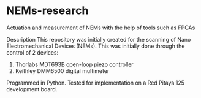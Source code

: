 # NEMs-research
Actuation and measurement of NEMs with the help of tools such as FPGAs

Description
This repository was initially created for the scanning of Nano Electromechanical Devices (NEMs). This was initially done through the control of 2 devices:
1. Thorlabs MDT693B open-loop piezo controller
2. Keithley DMM6500 digital multimeter

 Programmed in Python. Tested for implementation on a Red Pitaya 125 development board.
